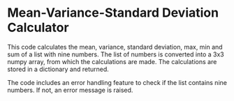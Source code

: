 # Mean-Variance-Standard Deviation Calculator

This code calculates the mean, variance, standard deviation, max, min and sum of a list with nine numbers. The list of numbers is converted into a 3x3 numpy array, from which the calculations are made. The calculations are stored in a dictionary and returned. 

The code includes an error handling feature to check if the list contains nine numbers. If not, an error message is raised.
